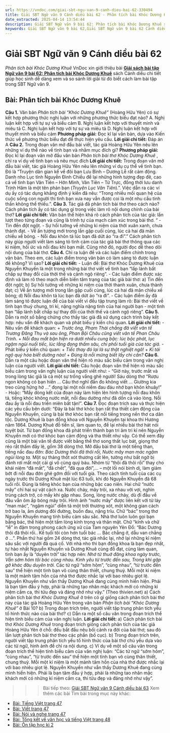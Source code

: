 ```yaml
---
url: https://vndoc.com/giai-sbt-ngu-van-9-canh-dieu-bai-62-330494
title: Giải SBT Ngữ văn 9 Cánh diều bài 62 - Phân tích bài Khóc Dương Khuê - VnDoc.com
date_extracted: 2025-04-14 13:54:44
description: Giải SBT Ngữ văn 9 bài 62: Phân tích bài Khóc Dương Khuê sách Cánh diều có đáp án chi tiết cho các bạn cùng tham khảo.
keywords: Giải SBT Ngữ văn 9 bài 62,Giải SBT Ngữ văn 9 bài 62 Cánh diều,Giải sách bài tập Ngữ văn CD lớp 9,Ngữ văn lớp 9 Cánh diều,giải bài tập ngữ văn lớp 9,bài Phân tích bài Khóc Dương Khuê,giải SBT ngữ văn 9 CD trang 45
---
```


# Giải SBT Ngữ văn 9 Cánh diều bài 62
 _Phân tích bài Khóc Dương Khuê_
VnDoc xin giới thiệu bài [**Giải sách bài tập Ngữ văn 9 bài 62: Phân tích bài Khóc Dương Khuê**](<https://vndoc.com/giai-sbt-ngu-van-9-canh-dieu-bai-62-330494>) sách Cánh diều chi tiết giúp học sinh dễ dàng xem và so sánh lời giải từ đó biết cách làm bài tập trong SBT Ngữ văn 9.
## Bài: Phân tích bài Khóc Dương Khuê
**Câu 1.** Văn bản _Phân tích bài “Khóc Dương Khuê”_ \(Hoàng Hữu Yên\) có sự kết hợp phương thức nghị luận với những phương thức biểu đạt nào?
A. Nghị luận kết hợp với tự sự và biểu cảm
B. Nghị luận kết hợp với thuyết minh và miêu tả
C. Nghị luận kết hợp với tự sự và miêu tả
D. Nghị luận kết hợp với thuyết minh và biểu cảm
**Phương pháp giải:**
Đọc kĩ lại văn bản, dựa vào Kiến thức về phương thức biểu đạt để thực hiện yêu cầu.
**Lời giải chi tiết:**
Đáp án A
**Câu 2.** Trong đoạn văn mở đầu bài viết, tác giả Hoàng Hữu Yên nêu lên những ví dụ thể nào về tình bạn và nhằm mục đích gì?
**Phương pháp giải:**
Đọc kĩ lại đoạn văn mở đầu văn bản _Phân tích bài thơ Khóc Dương Khuê_ , chỉ ra ví dụ về tình bạn và nêu mục đích
**Lời giải chi tiết:**
Trong đoạn văn mở đầu bài viết, tác giả Hoàng Hữu Yên nêu lên những ví dụ cụ thể về tình bạn. Đó là “Truyện dân gian kể về đôi bạn Lưu Bình – Dương Lễ rất cảm động. Danh nho Lục tỉnh Nguyễn Đình Chiểu để lại những hình tượng đẹp đẽ, cao cả về tình bạn Vân Tiên – Hớn Minh, Vân Tiên – Tử Trực, đồng thời lưu danh Trịnh Hâm là một tên phản bạn \(_Truyện Lục Vân Tiên_\).”.
Việc dẫn ra các ví dụ ấy có tác dụng khẳng định ý kiến đã nêu: “Trong nhiều mối quan hệ của cuộc sống con người thì tình bạn xưa nay vẫn được coi là một nhu cầu tinh thần không thể thiếu.”.
**Câu 3.** Tác giả đã phân tích bài thơ theo cách nào? Cách phân tích ấy có tác dụng gì trong việc làm rõ nội dung chính của bài thơ?
**Lời giải chi tiết:**
Văn bản thể hiện khá rõ cách phân tích của tác giả: lần lượt theo từng đoạn và cũng là trình tự của mạch cảm xúc trong bài thơ.
“ - Tin đến đột ngột.
\- Sự hồi tưởng về những kỉ niệm của thời xuân xanh, chưa thành đạt.
\- Về ấn tượng mới trong lần gặp cuối cùng, lúc cả hai đã mãn chiều xế bóng.
\- Nỗi đau khôn tả lúc bạn đã dứt áo “ra đi”.”
Cách phân tích này giúp người viết làm sáng tỏ tình cảm của tác giả bài thơ thông qua các kỉ niệm, hồi ức và nỗi đau khi bạn mất. Cũng nhờ đó, người đọc dễ theo dõi nội dung của bài thơ.
**Câu 4.** Chỉ ra luận đề và các luận điểm chính trong văn bản. Theo em, các luận điểm trong văn bản có làm sáng tỏ được luận đề không? Vì sao?
**Lời giải chi tiết:**
\- Luận đề: Bài thơ Khóc Dương Khuê của Nguyễn Khuyến là một trong những bài thơ viết về tình bạn “lấp lánh bất chấp sự thay đổi của thời thế và cảnh ngộ riêng”.
\- Các luận điểm được xác định và làm rõ theo mạch diễn biến tâm trạng của tác giả bài thơ: a\) Tin đến đột ngột;
b\) Sự hồi tưởng về những kỉ niệm của thời thanh xuân, chưa thành đạt;
c\) Về ấn tượng mới trong lần gặp cuối cùng, lúc cả hai đã mãn chiều xế bóng;
d\) Nỗi đau khôn tả lúc bạn đã dứt áo “ra đi”.
\- Các luận điểm ấy đã làm sáng tỏ được luận đề của bài viết vì đều tập trung làm rõ: Bài thơ viết về tình bạn thuỷ chung, tri kỉ, nặng nghĩa nặng tình của hai người bạn - một tình bạn “lấp lánh bất chấp sự thay đổi của thời thế và cảnh ngộ riêng”.
**Câu 5.** Dẫn ra một số bằng chứng cho thấy tác giả đã sử dụng cách trình bày kết hợp: nêu vấn đề khách quan và phát biểu ý kiến chủ quan.
**Lời giải chi tiết:**
\- Nêu vấn đề khách quan:
\+ _Trước ông, Phạm Thái chẳng đã viết văn tế Trương Đăng Thụ và sau ông, Phan Bội Châu cũng viết văn tế Phan Châu Trinh._
\+ _Nỗi đau mất bận hiện ra dưới nhiều cung bậc: lúc bộc phát, lục ngậm ngùi nuối tiếc, lúc lắng đọng thấm sâu, chi phối tuổi già của tác giả._
\- Phát biểu ý kiến chủ quan:
\+ _Tiếc thay đó lại là sự thật nghiệt ngã\!_
\+ _Kì tái ngộ quý hóa biết dường nào\!_
\+ _Đúng là nỗi mừng biết lấy chi cân?_
**Câu 6.** Dẫn ra một câu hoặc đoạn văn thể hiện rõ màu sắc biểu cảm trong văn nghị luận của người viết.
**Lời giải chi tiết:**
Câu hoặc đoạn văn thể hiện rõ màu sắc biểu cảm trong văn nghị luận của người viết như:
\- “Giờ này, trước mắt và trong lòng tác giả là cả một sự trống vắng ghê người\! Sáu dòng thơ “Rượu ngon không có bạn hiền ... Câu thơ nghĩ đắn đo không viết ... Giường kia treo cũng hững hờ ...” đọng lại một nỗi niềm đau đáu nhớ bạn khôn khuây\!”
\- Hoặc: “Mấy dòng kết của đoạn này làm hiện lên hình tượng nỗi đau khôn tả, tiếng khóc không nước mắt, nỗi đau dường như đã dồn cả vào lòng. Nỗi đau ấy là nỗi đau triền miên bất tận\!”.
**Câu 7.** Đọc đoạn trích sau và thực hiện các yêu cầu bên dưới:
“Đây là bài thơ khóc bạn rất tha thiết cảm động của Nguyễn Khuyến, cũng là bài thơ khóc bạn rất nổi tiếng trong nền thơ ca dân tộc. Dương Khuê là bạn đồng khoa với Nguyễn Khuyến tại khoa thi Hương năm 1864. Dương Khuê đỗ tiến sĩ, làm quan to, để lại nhiều bài thơ hát nói tuyệt bút. Từ bạn đồng khoa đã phát triển thành bạn tri âm tri kỉ nên Nguyễn Khuyến mới có thơ khóc bạn cảm động và tha thiết như vậy. Có thể xem đây cũng là một bài văn tế được viết bằng thể thơ song thất lục bát, giọng thơ réo rắt thấm đầy lệ, gồm 38 dòng thơ.
Mở đầu bài thơ là một tiếng than, tiếng nấc đau đớn:
_Bác Dương thôi đã thôi rồi,_
_Nước mây man mác ngậm ngùi lòng ta._
Một sự thảng thốt xót thương cất lên, tưởng như bất ngờ bị đánh rơi mất một cái gì vô cùng quý báu. Nhóm từ “thôi đã thôi rồi” thay cho khái niệm “đã mất”, “đã chết”, “đã qua đời”,... – một lối nói bình dị, làm giảm bớt đi nỗi đau đớn ghê gớm đối với tuổi già. Theo cách tính tuổi của các cụ ngày trước thì Dương Khuê mật lúc 63 tuổi, khi đó Nguyễn Khuyến đã 68 tuổi rồi. Đúng là tiếng khóc bạn của những bậc cao niên. Hai chữ “nước mây” chỉ hai sự vật cách xa. Nước chảy, mây trôi, xa nhau vời vợi, nghìn trùng cách trở, có mấy khi gặp nhau. Song, lòng nước chảy, dù đi đâu về đâu vẫn ôm ấp bóng mây trôi. Hình ảnh “nước mây” được liên kết với từ láy “man mác”, “ngậm ngùi” diễn tả một trời thương xót, một không gian cách trở bao la, âm dương đôi đường, buồn đau, nặng trĩu.
Chữ “bác” trong thơ Nguyễn Khuyến mang tính biểu cảm sâu sắc. Nhà thơ luôn luôn gọi bạn bằng bác, thể hiện một tấm lòng kính trọng và thân mật. Chữ “kính và chữ “lễ” in đậm trong phong cách ứng xử của Tam nguyên Yên Đổ: “Bác Dương thôi đã thôi rồi.. Kể tuổi tôi còn hơn tuổi bác ... Bác chẳng ở, dẫu van chẳng ở ...”.
Phần thứ hai gồm 24 dòng thơ, tác giả nhắc lại, nhớ lại những kỉ niệm sâu sắc với người đã quá cố. Với nhà nho thì bạn đồng khoa là bạn đẹp nhất, tự hào nhất Nguyễn Khuyến và Dương Khuê cùng đỗ đạt, cùng làm quan, tình bạn ấy là “duyên trời” tác hợp nên:
_Nhớ từ thuở đăng khoa ngày trước,_
_Vẫn sớm hôm tôi bác cùng nhau._
_Kinh yêu từ trước đến sau,_
_Trong khi gặp gỡ khác đâu duyên trời._
Các từ ngữ “sớm hôm”, “cùng nhau”, “từ trước đến sau” thể hiện một tình bạn vô cùng thân thiết, chung thuỷ. Mỗi một kỉ niệm là một mảnh tâm hồn của nhà thơ được nhắc lại với bao nhiêu giọt lệ. Nguyễn Khuyến như vẫn thấy Dương Khuê đang cùng mình hiển hiện. Phải là bạn tâm đầu ý hợp, phải là những tạo nhân mặc khách mới có những kỉ niệm cầm ca, thi tửu đẹp và đáng nhớ như vậy.”
\(Theo thivien.net\)
a\) Cách phân tích bài thơ _Khóc Dương Khuê_ ở trên có gì giống cách phân tích bài thơ này của tác giả Hoàng Hữu Yên trong văn bản _Phân tích bài “Khóc Dương Khuê”_ ở Bài 10?
b\) Trong đoạn trích trên, người viết tập trung phân tích yếu tố hình thức nào của bài thơ?
c\) Dẫn ra một số câu văn trong đoạn trích thể hiện tính biểu cảm của văn nghị luận.
**Lời giải chi tiết:**
a\) Cách phân tích bài thơ _Khóc Dương Khuê_ trong đoạn trích giống cách phân tích của tác giả Hoàng Hữu Yên ở chỗ: đều bắt đầu nêu bối cảnh ra đời của bài thơ; sau đó lần lượt phân tích bài thơ theo các phần \(bố cục\).
b\) Trong đoạn trích trên, người viết tập trung phân tích yếu tố hình thức của bài thơ chủ yếu dựa vào các từ ngữ, hình ảnh để chỉ ra nội dung.
c\) Ví dụ về một số câu văn trong đoạn trích thể hiện tính biểu cảm của văn nghị luận: “Các từ ngữ “sớm hôm”, “cùng nhau”, “từ trước đến sau” thể hiện một tỉnh bạn vô cùng thân thiết, chung thuỷ. Mỗi một kỉ niệm là một mảnh tâm hồn của nhà thơ được nhắc lại với bao nhiêu giọt lệ. Nguyễn Khuyến như vẫn thấy Dương Khuê đang cùng mình hiển hiện. Phải là bạn tâm đầu ý hợp, phải là những tao nhân mặc khách mới có những kỉ niệm cầm ca, thi tửu đẹp và đáng nhớ như vậy”.
>>> Bài tiếp theo: [Giải SBT Ngữ văn 9 Cánh diều bài 63](<https://vndoc.com/giai-sbt-ngu-van-9-canh-dieu-bai-63-330495>)
Xem thêm các bài Tìm bài trong mục này khác:
  * [Bài: Tiếng Việt trang 47](</giai-sbt-ngu-van-9-canh-dieu-bai-63-330495>)
  * [Bài: Viết trang 47](</giai-sbt-ngu-van-9-canh-dieu-bai-64-330496>)
  * [Bài: Nói và nghe trang 47](</giai-sbt-ngu-van-9-canh-dieu-bai-65-330499>)
  * [Bài: Tổng kết về văn học và tiếng Việt trang 48](</giai-sbt-ngu-van-9-canh-dieu-bai-66-330500>)
  * [Bài: Ôn tập học kì 2](</giai-sbt-ngu-van-9-canh-dieu-bai-67-330501>)

